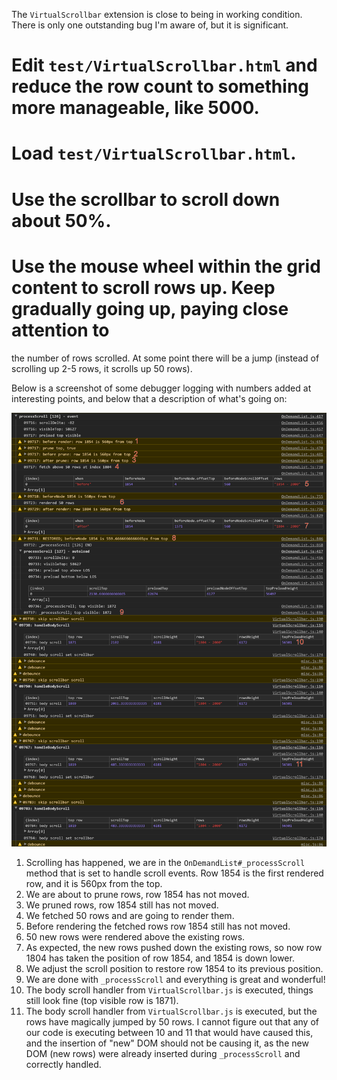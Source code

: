 The `VirtualScrollbar` extension is close to being in working condition. There is only one outstanding bug I'm aware
of, but it is significant.

# Edit `test/VirtualScrollbar.html` and reduce the row count to something more manageable, like 5000.
# Load `test/VirtualScrollbar.html`.
# Use the scrollbar to scroll down about 50%.
# Use the mouse wheel within the grid content to scroll rows up. Keep gradually going up, paying close attention to
the number of rows scrolled. At some point there will be a jump (instead of scrolling up 2-5 rows, it scrolls up 50
rows).

Below is a screenshot of some debugger logging with numbers added at interesting points, and below that a description
of what's going on:

![Adventure Time with dgrid_processScroll](Adventure-Time-with-dgrid_processScroll.png)

1. Scrolling has happened, we are in the `OnDemandList#_processScroll` method that is set
to handle scroll events. Row 1854 is the first rendered row, and it is 560px from the top.
2. We are about to prune rows, row 1854 has not moved.
3. We pruned rows, row 1854 still has not moved.
4. We fetched 50 rows and are going to render them.
5. Before rendering the fetched rows row 1854 still has not moved.
6. 50 new rows were rendered above the existing rows.
7. As expected, the new rows pushed down the existing rows, so now row 1804 has taken the
position of row 1854, and 1854 is down lower.
8. We adjust the scroll position to restore row 1854 to its previous position.
9. We are done with `_processScroll` and everything is great and wonderful!
10. The body scroll handler from `VirtualScrollbar.js` is executed, things still look fine (top visible row is 1871).
11. The body scroll handler from `VirtualScrollbar.js` is executed, but the rows have magically
jumped by 50 rows. I cannot figure out that any of our code is executing between 10 and 11 that would
have caused this, and the insertion of "new" DOM should not be causing it, as the new DOM (new rows)
were already inserted during `_processScroll` and correctly handled.